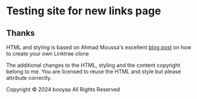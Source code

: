 # Testing site for new links page

## Thanks

HTML and styling is based on Ahmad Moussa's excellent [blog post](https://www.gorillasun.de/blog/building-a-linktree-clone/) on how to create your own Linktree clone

The additional changes to the HTML, styling and the content copyright belong to me. You are licensed to reuse the HTML and style but please attribute correctly.

Copyright &copy; 2024 booyaa All Rights Reserved


